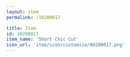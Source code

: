 ```yaml
---
layout: item
permalink: /10200017

title: Item
id: 10200017
item_name: 'Short Chic Cut'
icon_url: 'item/icon/customize/00200017.png'
---
```


